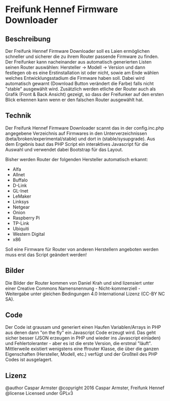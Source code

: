 Freifunk Hennef Firmware Downloader
===================================

Beschreibung
------------

Der Freifunk Hennef Firmware Downloader soll es Laien ermöglichen schneller und sicherer die zu ihrem Router passende Firmware zu finden. Der Freifunker kann nacheinander aus automatisch generierten Listen seinen Router auswählen: Hersteller -> Modell -> Version und dann festlegen ob es eine Erstinstallation ist oder nicht, sowie am Ende wählen welches Entwicklungsstadium die Firmware haben soll. Dabei wird automatisch gewarnt (Download Button verändert die Farbe) falls nicht "stable" ausgewählt wird. Zusätzlich werden etliche der Router auch als Grafik (Front & Back Ansicht) gezeigt, so dass der Freifunker auf den ersten Blick erkennen kann wenn er den falschen Router ausgewählt hat.

Technik
-------

Der Freifunk Hennef Firmware Downloader scannt das in der config.inc.php angegebene Verzeichnis auf Firmwares in den Unterverzeichnissen (beta/broken/experimental/stable) und dort in (stable/sysupgrade). Aus dem Ergebnis baut das PHP Script ein interaktives Javascript für die Auswahl und verwendet dabei Bootstrap für das Layout.

Bisher werden Router der folgenden Hersteller automatisch erkannt:

- Alfa
- Allnet
- Buffalo
- D-Link
- GL-Inet
- LeMaker
- Linksys
- Netgear
- Onion
- Raspberry Pi
- TP-Link
- Ubiquiti
- Western Digital
- x86

Soll eine Firmware für Router von anderen Herstellern angeboten werden muss erst das Script geändert werden!

Bilder
------

Die Bilder der Router kommen von Daniel Krah und sind lizensiert unter einer Creative Commons Namensnennung - Nicht-kommerziell - Weitergabe unter gleichen Bedingungen 4.0 International Lizenz (CC-BY NC SA).

Code
----

Der Code ist grausam und generiert einen Haufen Variablen/Arrays in PHP aus denen dann "on the fly" ein Javascript Code erzeugt wird. Das geht sicher besser (JSON erzeugen in PHP und wieder ins Javascript einladen) und Fehlertoleranter - aber es ist die erste Version, die erstmal "läuft". Mittlerweile existiert wenigstens eine ffrouter Klasse, die über die ganzen Eigenschaften (Hersteller, Modell, etc.) verfügt und der Großteil des PHP Codes ist ausgelagert.

Lizenz
------

@author    Caspar Armster
@copyright 2016 Caspar Armster, Freifunk Hennef
@license   Licensed under GPLv3
